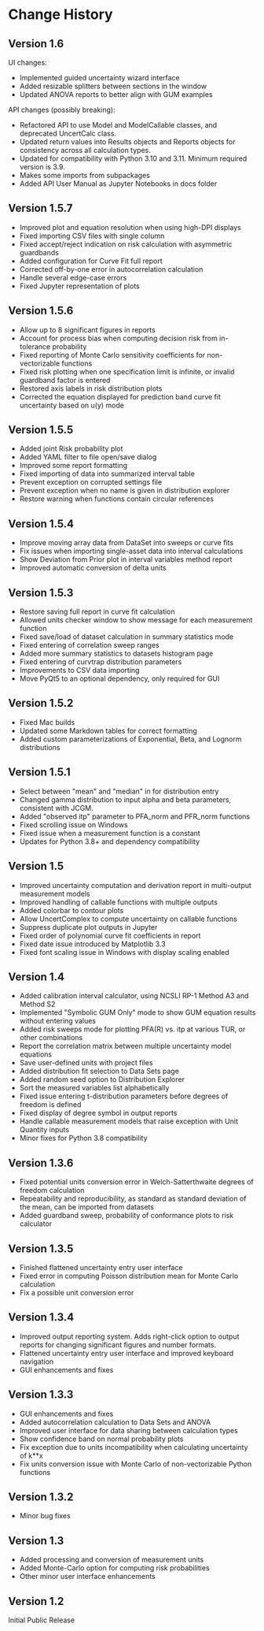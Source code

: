 # Change History

## Version 1.6

UI changes:

- Implemented guided uncertainty wizard interface
- Added resizable splitters between sections in the window
- Updated ANOVA reports to better align with GUM examples

API changes (possibly breaking):

- Refactored API to use Model and ModelCallable classes, and deprecated UncertCalc class.
- Updated return values into Results objects and Reports objects for consistency across all calculation types.
- Updated for compatibility with Python 3.10 and 3.11. Minimum required version is 3.9.
- Makes some imports from subpackages
- Added API User Manual as Jupyter Notebooks in docs folder


## Version 1.5.7

- Improved plot and equation resolution when using high-DPI displays
- Fixed importing CSV files with single column
- Fixed accept/reject indication on risk calculation with asymmetric guardbands
- Added configuration for Curve Fit full report
- Corrected off-by-one error in autocorrelation calculation
- Handle several edge-case errors
- Fixed Jupyter representation of plots


## Version 1.5.6

- Allow up to 8 significant figures in reports
- Account for process bias when computing decision risk from in-tolerance probability
- Fixed reporting of Monte Carlo sensitivity coefficients for non-vectorizable functions
- Fixed risk plotting when one specification limit is infinite, or invalid guardband factor is entered
- Restored axis labels in risk distribution plots
- Corrected the equation displayed for prediction band curve fit uncertainty based on u(y) mode


## Version 1.5.5

- Added joint Risk probability plot
- Added YAML filter to file open/save dialog
- Improved some report formatting
- Fixed importing of data into summarized interval table
- Prevent exception on corrupted settings file
- Prevent exception when no name is given in distribution explorer
- Restore warning when functions contain circular references


## Version 1.5.4

- Improve moving array data from DataSet into sweeps or curve fits
- Fix issues when importing single-asset data into interval calculations
- Show Deviation from Prior plot in interval variables method report
- Improved automatic conversion of delta units


## Version 1.5.3

- Restore saving full report in curve fit calculation
- Allowed units checker window to show message for each measurement function
- Fixed save/load of dataset calculation in summary statistics mode
- Fixed entering of correlation sweep ranges
- Added more summary statistics to datasets histogram page
- Fixed entering of curvtrap distribution parameters
- Improvements to CSV data importing
- Move PyQt5 to an optional dependency, only required for GUI


## Version 1.5.2

- Fixed Mac builds
- Updated some Markdown tables for correct formatting
- Added custom parameterizations of Exponential, Beta, and Lognorm distributions


## Version 1.5.1

- Select between "mean" and "median" in for distribution entry
- Changed gamma distribution to input alpha and beta parameters, consistent with JCGM.
- Added "observed itp" parameter to PFA_norm and PFR_norm functions
- Fixed scrolling issue on Windows
- Fixed issue when a measurement function is a constant
- Updates for Python 3.8+ and dependency compatibility


## Version 1.5

- Improved uncertainty computation and derivation report in multi-output measurement models
- Improved handling of callable functions with multiple outputs
- Added colorbar to contour plots
- Allow UncertComplex to compute uncertainty on callable functions
- Suppress duplicate plot outputs in Jupyter
- Fixed order of polynomial curve fit coefficients in report
- Fixed date issue introduced by Matplotlib 3.3
- Fixed font scaling issue in Windows with display scaling enabled



## Version 1.4

- Added calibration interval calculator, using NCSLI RP-1 Method A3 and Method S2
- Implemented "Symbolic GUM Only" mode to show GUM equation results without entering values
- Added risk sweeps mode for plotting PFA(R) vs. itp at various TUR, or other combinations
- Report the correlation matrix between multiple uncertainty model equations
- Save user-defined units with project files
- Added distribution fit selection to Data Sets page
- Added random seed option to Distribution Explorer
- Sort the measured variables list alphabetically
- Fixed issue entering t-distribution parameters before degrees of freedom is defined
- Fixed display of degree symbol in output reports
- Handle callable measurement models that raise exception with Unit Quantity inputs
- Minor fixes for Python 3.8 compatibility

## Version 1.3.6

- Fixed potential units conversion error in Welch-Satterthwaite degrees of freedom calculation
- Repeatability and reproducibility, as standard as standard deviation of the mean, can be imported from datasets
- Added guardband sweep, probability of conformance plots to risk calculator


## Version 1.3.5

- Finished flattened uncertainty entry user interface
- Fixed error in computing Poisson distribution mean for Monte Carlo calculation
- Fix a possible unit conversion error


## Version 1.3.4

- Improved output reporting system. Adds right-click option to output reports for changing significant figures and number formats.
- Flattened uncertainty entry user interface and improved keyboard navigation
- GUI enhancements and fixes


## Version 1.3.3

- GUI enhancements and fixes
- Added autocorrelation calculation to Data Sets and ANOVA
- Improved user interface for data sharing between calculation types
- Show confidence band on normal probability plots
- Fix exception due to units incompatibility when calculating uncertainty of k**x
- Fix units conversion issue with Monte Carlo of non-vectorizable Python functions


## Version 1.3.2
- Minor bug fixes


## Version 1.3

- Added processing and conversion of measurement units
- Added Monte-Carlo option for computing risk probabilities
- Other minor user interface enhancements


## Version 1.2

Initial Public Release
